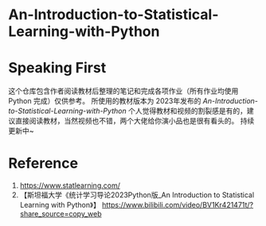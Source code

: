 # An-Introduction-to-Statistical-Learning-with-Python
# Speaking First
这个仓库包含作者阅读教材后整理的笔记和完成各项作业（所有作业均使用 Python 完成）仅供参考。
所使用的教材版本为 2023年发布的 *An-Introduction-to-Statistical-Learning-with-Python*
个人觉得教材和视频的割裂感是有的，建议直接阅读教材，当然视频也不错，两个大佬给你演小品也是很有看头的。
持续更新中~

# Reference
1.  https://www.statlearning.com/
2.  【斯坦福大学《统计学习导论2023Python版_An Introduction to Statistical Learning with Python》】 https://www.bilibili.com/video/BV1Kr421471t/?share_source=copy_web
